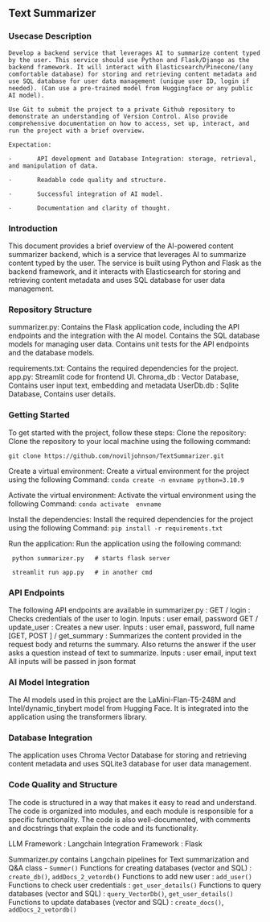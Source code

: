 ## Text Summarizer

### Usecase Description
    Develop a backend service that leverages AI to summarize content typed by the user. This service should use Python and Flask/Django as the backend framework. It will interact with Elasticsearch/Pinecone/(any comfortable database) for storing and retrieving content metadata and use SQL database for user data management (unique user ID, login if needed). (Can use a pre-trained model from Huggingface or any public AI model).  

    Use Git to submit the project to a private Github repository to demonstrate an understanding of Version Control. Also provide comprehensive documentation on how to access, set up, interact, and run the project with a brief overview.  

    Expectation: 

    ·       API development and Database Integration: storage, retrieval, and manipulation of data. 

    ·       Readable code quality and structure. 

    ·       Successful integration of AI model. 

    ·       Documentation and clarity of thought. 



### Introduction
This document provides a brief overview of the AI-powered content summarizer backend, which is a service that leverages AI to summarize content typed by the user. The service is built using Python and Flask as the backend framework, and it interacts with Elasticsearch for storing and retrieving content metadata and uses SQL database for user data management.


### Repository Structure
summarizer.py: 
Contains the Flask application code, including the API endpoints and the integration with the AI model.
Contains the SQL database models for managing user data.
Contains unit tests for the API endpoints and the database models.

requirements.txt: Contains the required dependencies for the project.
app.py: Streamlit code for frontend UI.
Chroma_db : Vector Database, Contains user input text, embedding and metadata
UserDb.db : Sqlite Database, Contains user details.

### Getting Started
To get started with the project, follow these steps:
Clone the repository: Clone the repository to your local machine using the following command:

`git clone https://github.com/noviljohnson/TextSummarizer.git`


Create a virtual environment: Create a virtual environment for the project using the following
Command: 
`conda create -n envname python=3.10.9`


Activate the virtual environment: Activate the virtual environment using the following 
Command: 
`conda activate  envname`


Install the dependencies: Install the required dependencies for the project using the following
Command: 
`pip install -r requirements.txt`


Run the application: Run the application using the following command:

` python summarizer.py   # starts flask server`

` streamlit run app.py   # in another cmd`


### API Endpoints
The following API endpoints are available in summarizer.py :
GET / login : Checks credentials of the user to login.
Inputs : user email, password
GET / update_user : Creates a new user.
Inputs : user email, password, full name
[GET,  POST ] / get_summary : 
Summarizes the content provided in the request body and returns the summary.
Also returns the answer if the user asks a question instead of text to summarize. 
Inputs : user email, input text
All inputs will be passed in json format




### AI Model Integration
The AI models used in this project are the LaMini-Flan-T5-248M and Intel/dynamic_tinybert model from Hugging Face. It is integrated into the application using the transformers library.

### Database Integration
The application uses Chroma Vector Database  for storing and retrieving content metadata and uses SQLite3 database for user data management.

### Code Quality and Structure
The code is structured in a way that makes it easy to read and understand. The code is organized into modules, and each module is responsible for a specific functionality. The code is also well-documented, with comments and docstrings that explain the code and its functionality.

LLM Framework : Langchain
Integration Framework : Flask

Summarizer.py contains 
Langchain pipelines for Text summarization and Q&A
class - `Summer()`
Functions for creating databases (vector and SQL) : `create_db()`, `addDocs_2_vetordb()`
Functions to add new user : `add_user()`
Functions to check user credentials : `get_user_details()`
Functions to query databases (vector and SQL) : `query_VectorDb()`, `get_user_details()`
Functions to update databases (vector and SQL) : `create_docs()`, `addDocs_2_vetordb()`

